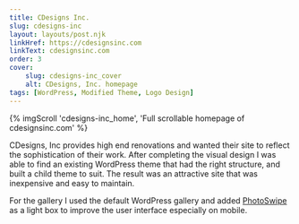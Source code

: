 ```yaml
---
title: CDesigns Inc.
slug: cdesigns-inc
layout: layouts/post.njk
linkHref: https://cdesignsinc.com
linkText: cdesignsinc.com
order: 3
cover:
    slug: cdesigns-inc_cover
    alt: CDesigns, Inc. homepage
tags: [WordPress, Modified Theme, Logo Design] 
---
```

{% imgScroll 'cdesigns-inc_home', 'Full scrollable homepage of cdesignsinc.com' %}

CDesigns, Inc provides high end renovations and wanted their site to reflect the sophistication of their work. After completing the visual design I was able to find an existing WordPress theme that had the right structure, and built a child theme to suit. The result was an attractive site that was inexpensive and easy to maintain.

For the gallery I used the default WordPress gallery and added [PhotoSwipe](https://photoswipe.com) as a light box to improve the user interface especially on mobile.
